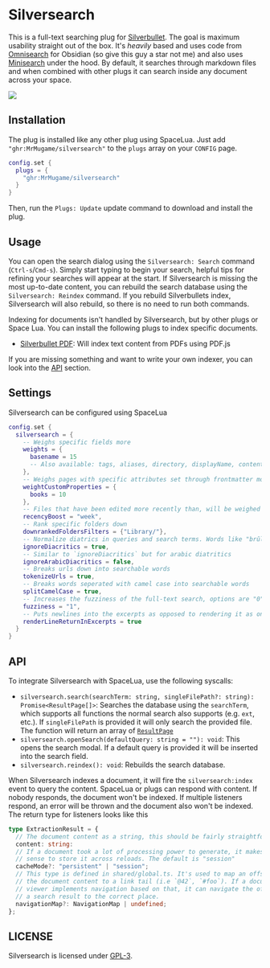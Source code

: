 # Silversearch

This is a full-text searching plug for [Silverbullet](https://silverbullet.md/). The goal is maximum usability straight out of the box. It's *heavily* based and uses code from [Omnisearch](https://github.com/scambier/obsidian-omnisearch) for Obsidian (so give this guy a star not me) and also uses [Minisearch](https://github.com/lucaong/minisearch) under the hood. By default, it searches through markdown files and when combined with other plugs it can search inside any document across your space.

![](https://raw.githubusercontent.com/mrmugame/silversearch/main/docs/demo.webp)

## Installation

The plug is installed like any other plug using SpaceLua. Just add `"ghr:MrMugame/silversearch"` to the `plugs` array on your `CONFIG` page.
```lua
config.set {
  plugs = {
    "ghr:MrMugame/silversearch"
  }
}
```
Then, run the `Plugs: Update` update command to download and install the plug.

## Usage

You can open the search dialog using the `Silversearch: Search` command (`Ctrl-s`/`Cmd-s`). Simply start typing to begin your search, helpful tips for refining your searches will appear at the start. If Silversearch is missing the most up-to-date content, you can rebuild the search database using the `Silversearch: Reindex` command. If you rebuild Silverbullets index, Silversearch will also rebuild, so there is no need to run both commands.

Indexing for documents isn't handled by Silversearch, but by other plugs or Space Lua. You can install the following plugs to index specific documents.

- [Silverbullet PDF](https://github.com/MrMugame/silverbullet-pdf): Will index text content from PDFs using PDF.js

If you are missing something and want to write your own indexer, you can look into the [API](#API) section.

## Settings

Silversearch can be configured using SpaceLua
```lua
config.set {
  silversearch = {
    -- Weighs specific fields more
    weights = {
      basename = 15
      -- Also available: tags, aliases, directory, displayName, content
    },
    -- Weighs pages with specific attributes set through frontmatter more if that attribute is included in the search
    weightCustomProperties = {
      books = 10
    },
    -- Files that have been edited more recently than, will be weighed more. Options are "day", "week", "month" or "disabled"
    recencyBoost = "week",
    -- Rank specific folders down
    downrankedFoldersFilters = {"Library/"},
    -- Normalize diatrics in queries and search terms. Words like "brûlée" or "žluťoučký" will be indexed as "brulee" and "zlutoucky".
    ignoreDiacritics = true,
    -- Similar to `ignoreDiacritics` but for arabic diatritics
    ignoreArabicDiacritics = false,
    -- Breaks urls down into searchable words
    tokenizeUrls = true,
    -- Breaks words seperated with camel case into searchable words
    splitCamelCase = true,
    -- Increases the fuzziness of the full-text search, options are "0", "1", "2"
    fuzziness = "1",
    -- Puts newlines into the excerpts as opposed to rendering it as one continous string
    renderLineReturnInExcerpts = true
  }
}
```

## API

To integrate Silversearch with SpaceLua, use the following syscalls:

- `silversearch.search(searchTerm: string, singleFilePath?: string): Promise<ResultPage[]>`: Searches the database using the `searchTerm`, which supports all functions the normal search also supports (e.g. `ext`, etc.). If `singleFilePath` is provided it will only search the provided file. The function will return an array of [`ResultPage`](https://github.com/MrMugame/silversearch/blob/5c4a3b57a8f92336c5e2b1ae29ff9d4b668cd470/shared/global.ts#L6)
- `silversearch.openSearch(defaultQuery: string = ""): void`: This opens the search modal. If a default query is provided it will be inserted into the search field.
- `silversearch.reindex(): void`: Rebuilds the search database.

When Silversearch indexes a document, it will fire the `silversearch:index` event to query the content. SpaceLua or plugs can respond with content. If nobody responds, the document won't be indexed. If multiple listeners respond, an error will be thrown and the document also won't be indexed. The return type for listeners looks like this

```ts
type ExtractionResult = {
  // The document content as a string, this should be fairly straightforward
  content: string:
  // If a document took a lot of processing power to generate, it makes
  // sense to store it across reloads. The default is "session"
  cacheMode?: "persistent" | "session";
  // This type is defined in shared/global.ts. It's used to map an offset in
  // the document content to a link tail (i.e `@42`, `#foo`). If a document
  // viewer implements navigation based on that, it can navigate the offset of
  // a search result to the correct place.
  navigationMap?: NavigationMap | undefined;
};
```

## LICENSE

Silversearch is licensed under [GPL-3](https://tldrlegal.com/license/gnu-general-public-license-v3-(gpl-3)).
